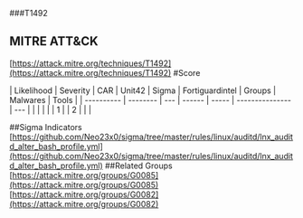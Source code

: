 ###T1492
## MITRE ATT&CK
[https://attack.mitre.org/techniques/T1492](https://attack.mitre.org/techniques/T1492)
#Score

| Likelihood | Severity | CAR | Unit42 | Sigma | Fortiguardintel | Groups | Malwares | Tools |
| ---------- | -------- | --- | ------ | ----- | --------------- | ---  |
 |   |   |   |   | 1 |   | 2 |   |   |

##Sigma Indicators
[https://github.com/Neo23x0/sigma/tree/master/rules/linux/auditd/lnx_auditd_alter_bash_profile.yml](https://github.com/Neo23x0/sigma/tree/master/rules/linux/auditd/lnx_auditd_alter_bash_profile.yml)
[]()
##Related Groups
[https://attack.mitre.org/groups/G0085](https://attack.mitre.org/groups/G0085)
[https://attack.mitre.org/groups/G0082](https://attack.mitre.org/groups/G0082)
[]()
